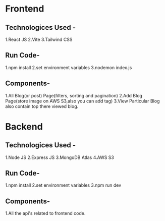 # Frontend

## Technologices Used -
   1.React JS
   2.Vite
   3.Tailwind CSS

## Run Code-
  1.npm install
  2.set environment variables
  3.nodemon index.js

## Components-
  1.All Blog(or post) Page(filters, sorting and pagination)
  2.Add Blog Page(store image on AWS S3,also you can add tag)
  3.View Particular Blog also contain top there viewed blog.
  

# Backend

## Technologices Used -
   1.Node JS
   2.Express JS
   3.MongoDB Atlas
   4.AWS S3
   
## Run Code-
  1.npm install
  2.set environment variables
  3.npm run dev

## Components-
  1.All the api's related to frontend code.
  

